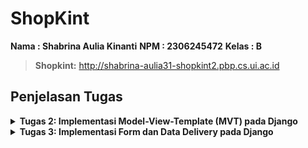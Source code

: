 # ShopKint

**Nama : Shabrina Aulia Kinanti**
**NPM : 2306245472**
**Kelas : B**
> **Shopkint:** http://shabrina-aulia31-shopkint2.pbp.cs.ui.ac.id

## **Penjelasan Tugas**
<details>
<summary> <b> Tugas 2: Implementasi Model-View-Template (MVT) pada Django </b> </summary>

## **Checklist Tugas**
* ### Membuat proyek django baru
1. Membuat direktori baru yang bernama shopkint lalu jalankan virtual environment yang ditandai dengan (env)
2. Pada direktori shopkint buat file baru bertama `requirments.txt` dan tambahkan dependencies (komponen atau modul agar perangkat lunaknya berfungsi, termasuk library, framework dan package) yang berisi 

```
django
gunicorn
whitenoise
psycopg2-binary
requests
urllib3
```
3. Intalasi terhadap dependencies dengan `pip install -r requirements.txt`
4. Buat proyek baru dengan tulisan `django-admin startproject shopkint .` di terminal direktori yang tadi
5. Django berhasil dibuat

* ### Membuat aplikasi dengan nama main pada proyek shopkint
1. Membuat repositori baru di github
2. Membuat branch utama baru dengan tulisan `git branch -M main` di terminal direktori
3. Tulis `git remote add origin https://github.com/shabrinaulia/shopkint.git` di terminal untuk menghubungkan repositori lokal dengan repositori di GitHub
4. Lakukan `git push -u origin main.` untuk menyimpan ke github
5. Jalankan perintah python manage.py startapp main di terminal. Folder main akan terbuat sebagai branch dari folder utama
6. Tambahkan main di variabel `INSTALLED_APPS` pada file `setting.py` di direkotori utama

* ### Melakukan routing pada proyek agar dapat menjalankan aplikasi main
1. Membuat file `urls.py` di folder main, lalu isi dengan 
```
from django.urls import path
from main.views import show_main

app_name = `main`

urlpatterns = [
    path(`, show_main, name=`show_main`),
]
```
2. Buka file urls.py pada folder shopkint lalu impor fungsi include dari django.urls
```
from django.contrib import admin
from django.urls import path, include

urlpatterns = [
    path(`, include(`main.urls`)),
]
```

* ### Membuat model pada aplikasi main
1. Pada `models.py` di main saya mengubah attribute dan datatypenya serta limitasi penulisan data typenya sesuai dengan ketentuan tugas
``` 
from django.db import models

class MoodEntry(models.Model):
    name = models.CharField(max_length=255)
    price = models.IntegerField()
    description = models.TextField()
    rating = models.IntegerField()
```
2. Jalankan `python manage.py makemigrations` untuk memberikan migrasi pada model data lalu lakukan `python manage.py migrate` untuk mengaplikasikan perubahan model ke basis data

* ### Membuat sebuah fungsi pada views.py 
1. Tambahkan import render pada file `views.py` di folder main
2. Menambahkan fungsi show_main dibawah impor untuk mengatur permintaan HTTP dan mengembalikan tampilan yang sesuai
3. Isi fungsinya dengan `context` yaitu dictionary yg berisi data
```
from django.shortcuts import render

# Create your views here.
def show_main(request):
    context = {
        `name` : `Liptint`,
        `price`: `600.000`,
        `description`: `NEW Liptint with high formula`,
        `rating` : `4.5/5.0`
    }

    return render(request, "main.html", context)
```
4. Return dengan format `return render(request, "main.html", context)`

* ### Membuat sebuah routing pada urls.py aplikasi main untuk memetakan fungsi yang telah dibuat pada views.py
1. Tulis code di file `urls.py` di folder main
```app_name = 'main'

urlpatterns = [
    path('', show_main, name='show_main'),
]
```
2. Buka file `urls.py` di folder shopkint tambahkan `from django.urls import path, include`
3. Pada variabel urlpatterns isi dengan  `path('', include('main.urls')),`

* ### Melakukan deployment ke PWS terhadap aplikasi yang sudah dibuat sehingga nantinya dapat diakses oleh teman-temanmu melalui Internet.
1. Buat project baru di PWS
2. Pada settings.py di folder shopkint pada variabel `ALLOWED_HOSTS` tambahkan `shabrina-aulia31-shopkint2.pbp.cs.ui.ac.id` 
3. Lakukan `git add, commit, push` ke github
4. Jalankan `git branch -M main`
5. Lalu jalankan `git push pws main:master`
6. Tunggu build lalu selesai

* ### Membuat sebuah README.md yang berisi tautan menuju aplikasi PWS yang sudah di-deploy, serta jawaban dari beberapa pertanyaan berikut.
1. Buat file `README.md` 
2. Masukin link PWS
3. Jawab pertanyaannya

## **Bagan Request Client ke Web Aplikasi Django dan Responnya** 
![Bagan](images/bagan.jpeg)
Ketika Client (Browser/User) mengirimkan permintaan HTTP ke server, server tersebut memprosesnya dengan melakukan pemetaan URL melalui file urls.py. Setelah URL yang diminta ditemukan dan dipetakan, fungsi yang relevan dalam views.py dipanggil sesuai dengan permintaan URL tersebut. Fungsi tersebut kemudian mengembalikan respons HTTP dalam bentuk halaman HTML. Lalu, views.py akan mengambil data yang diperlukan dari models.py, lalu menyajikannya menggunakan template.


## **Fungsi Git dalam Pengembangan Perangkat Lunak**
Git adalah sistem kontrol versi yang digunakan untuk melacak perubahan dalam kode selama pengembangan perangkat lunak. Fungsinya yaitu 
menyimpan versi kode sebelumnya sehingga bisa kembali ke versi sebelumnya jika diperlukan, memungkinkan pengembang bekerja bersama pada
proyek yang sama tanpa konflik melalui fitur branching dan merging, memberikan penyimpanan aman bagi kode di repository, biasanya secara
remote.

## **Alasan Django Dijadikan Permulaan Pembelajaran Pengembangan Perangkat Lunak**
1. banyak fitur bawaan sehingga pengguna tidak perlu mencari atau mengkonfigurasi banyak library eksternal buat mendapatkan fitur" umum.
2. Memudahkan pengelolaan database tanpa perlu menulis SQL secara manual.
3. Memiliki komunitas yang besar dan aktif sehingga mudah untuk mencari bantuan untuk masalah para pengguna.

## **Mengapa Model pada Django Disebut sebagai ORM?**
Model pada Django disebut ORM karena memungkinkan pengembang 
berinteraksi dengan database menggunakan objek Python, bukan 
query SQL langsung. Setiap model merepresentasikan tabel dalam 
database, dan ORM dapat melakukan operasi database seperti query, 
insert, update, dan delete dengan metode python.
</details>

<details>
<summary> <b> Tugas 3: Implementasi Form dan Data Delivery pada Django </b> </summary>

## **Checklist Tugas**
## **Mengapa kita memerlukan data delivery dalam pengimplementasian sebuah platform?**
Data delivery merupakan proses pengiriman data antar berbagai 
komponen sistem, baik antar server, antar aplikasi, maupun antara 
klien dan server. Data delivery menjadi esensial karena tanpa 
proses ini, komunikasi antara komponen-komponen dalam arsitektur 
sistem tidak dapat berlangsung dengan baik. Alasan kita 
memerlukan data delivery adalah:
1. Interoperabilitas: Berbagai layanan dan aplikasi perlu saling 
berbagi data untuk berfungsi dengan baik. Misalnya, API yang 
menghubungkan frontend dengan backend atau aplikasi yang 
berkomunikasi dengan layanan eksternal.
2. Akses Data: Data yang dihasilkan atau diminta oleh pengguna 
perlu dikirimkan dari server ke client atau sebaliknya untuk 
menyediakan informasi yang dibutuhkan, seperti hasil pencarian, 
produk yang ditampilkan, dll.
3. Scalability: Dalam arsitektur microservices, data delivery 
memungkinkan berbagai komponen bekerja secara terpisah dan 
i-host pada server yang berbeda, yang meningkatkan skalabilitas 
aplikasi.
4. Sinkronisasi Data: Data delivery memungkinkan sinkronisasi 
antara database, aplikasi, atau pengguna untuk memastikan data 
yang dilihat atau diubah konsisten di seluruh platform.

## **Manakah yang lebih baik antara XML dan JSON? Mengapa JSON lebih populer dibandingkan XML?**
JSON umumnya dianggap lebih baik dalam konteks pertukaran data ringan, aplikasi web modern, dan API, terutama karena kesederhanaan, kecepatan, dan efisiensinya. XML tetap relevan untuk skenario yang memerlukan struktur data yang lebih kompleks dan validasi data yang ketat. Namun, untuk sebagian besar aplikasi berbasis web dan komunikasi data antara klien dan server, JSON lebih populer dan sering menjadi pilihan utama karena kemudahannya dalam penggunaan dan performa yang lebih cepat.

## **Jelaskan fungsi dari method is_valid() pada form Django dan mengapa kita membutuhkan method tersebut?**
Method `is_valid()` dalam Django digunakan untuk memeriksa apakah data yang dimasukkan ke dalam form sudah valid sesuai dengan aturan yang telah ditetapkan dalam form tersebut. Method ini penting karena memastikan bahwa data yang diterima sesuai dengan tipe dan format yang diharapkan, serta menangani kesalahan input pengguna dengan menyimpan data yang valid di `cleaned_data` dan memberikan pesan kesalahan pada atribut errors jika ada input yang tidak sesuai. Penggunaan `is_valid()` sangat krusial untuk mencegah bug dan error dalam aplikasi, menjaga keamanan dari serangan seperti injection atau XSS, serta memberikan pengalaman pengguna yang lebih baik dengan memberikan umpan balik atas kesalahan input. Validasi ini juga membantu memastikan bahwa hanya data yang valid dan aman yang diproses lebih lanjut oleh aplikasi.

## **Mengapa kita membutuhkan csrf_token saat membuat form di Django? Apa yang dapat terjadi jika kita tidak menambahkan csrf_token pada form Django? Bagaimana hal tersebut dapat dimanfaatkan oleh penyerang?**
`{% csrf_token %}` adalah token yang berfungsi sebagai security. Token ini di-generate secara otomatis oleh Django untuk mencegah serangan berbahaya. Kita membutuhkan `csrf_token` saat membuat form di Django untuk melindungi aplikasi dari serangan Cross-Site Request Forgery (CSRF), di mana penyerang mencoba melakukan tindakan berbahaya atas nama pengguna tanpa sepengetahuan mereka.Jika kita tidak menambahkan `csrf_token`, aplikasi akan rentan terhadap serangan CSRF, memungkinkan penyerang mengirimkan permintaan atas nama pengguna yang telah login, seperti mengubah data atau melakukan transaksi berbahaya, tanpa terdeteksi sebagai tindakan ilegal oleh server. Token ini penting untuk menjaga keamanan dan integritas aplikasi Django.

## **Jelaskan bagaimana cara kamu mengimplementasikan checklist di atas secara step-by-step (bukan hanya sekadar mengikuti tutorial).**
* ### Pembuatan Form dan Validasi dengan is_valid()
1. Buat file baru `forms.py` lalu tambahkan code untuk membuat struktur form product
```
from django.forms import ModelForm
from main.models import ProductEntry

class ProductEntryForm(ModelForm):
    class Meta:
        model = ProductEntry
        fields = ["product_name", "price", "description", "rating"]
```
2. Pada file `views.py` di folder main tambahkan 
```
from django.shortcuts import render, redirect
from main.forms import ProductEntryForm
from main.models import ProductEntry
```
lalu buat fungsi baru bernama `create_product_entry` yang menerima request, tambahkan code ini 
```
def create_product_entry(request):
    form = MoodEntryForm(request.POST or None)

    if form.is_valid() and request.method == "POST":
        form.save()
        return redirect('main:show_main')

    context = {'form': form}
    return render(request, "create_product_entry.html", context)
```
3. Sesuaikan fungsi `show_main` di `views.py` menjadi
```
def show_main(request):
    mood_entries = MoodEntry.objects.all()
    context = {
        'name': 'Shabrina Aulia Kinanti',
        'npm' : '2306245472',
        'class': 'PBP B',
        'mood_entries': mood_entries
    }

    return render(request, "main.html", context)
```
4. Pada file `urls.py` saya menambahkan `from main.views import show_main, create_product_entry` lalu menambahkan path url di file `urls.py` bagian urlpatterns `path('create-product-entry', create_product_entry, name='create_product_entry'),`
5. Buat file HTML di bagian folder templates dengan nama `create_product_entry.html` berisi
```
{% extends 'base.html' %} 
{% block content %}
<h1>Add New Product Entry</h1>

<form method="POST">
  {% csrf_token %}
  <table>
    {{ form.as_table }}
    <tr>
      <td></td>
      <td>
        <input type="submit" value="Add New Product" />
      </td>
    </tr>
  </table>
</form>

{% endblock %}
```
6. Tambahkan code dibawah ini pada `main.html`serta tombol "Add New Product Entry" yang akan balik ke halaman form
```
{% if not product_entries %}
<p>Belum ada data mengenai produk yang dijual.</p>
{% else %}
<table>
  <tr>
    <th>Product Name</th>
    <th>Price</th>
    <th>Description</th>
    <th>Rating</th>
  </tr>

  {% comment %} Berikut cara memperlihatkan data produk di bawah baris ini 
  {% endcomment %} 
  {% for product_entry in product_entries %}
  <tr>
    <td>{{product_entry.product_name}}</td>
    <td>{{product_entry.price}}</td>
    <td>{{product_entry.description}}</td>
    <td>{{product_entry.rating}}</td>
  </tr>
  {% endfor %}
</table>
{% endif %}

<br />

<a href="{% url 'main:create_product_entry' %}">
  <button>Add New Product</button>
</a>
{% endblock content %}
```

* ### Menambahkan 4 fungsi views baru untuk melihat objek yang sudah ditambahkan dalam format XML, JSON, XML by ID, dan JSON by ID.
Menagembalikan Data dalam Bentuk XML dan JSOON
1. Buka file `views.py` lalu tambahkan
```
from django.http import HttpResponse
from django.core import serializers
```
2. Menambahkan fungsi `show_xml` yang akan mengembalikan `HttpResponse` berisi data yang sudah menjadi XML
```
def show_xml(request):
    data = ProductEntry.objects.all()
    return HttpResponse(serializers.serialize("xml", data), content_type="application/xml")
```
Lalu tambahkan fungsi `show_json` yang akan mengembalikan
`HttpResponse` berisi data yang sudah menjadi JSON
```
def show_json(request):
    data = ProductEntry.objects.all()
    return HttpResponse(serializers.serialize("json", data), content_type="application/json")
```

Mengembalikan Data dalam Bentuk XML dan JSON Berdasarkan ID
1. Pada file `views.py` tambahkan fungsi `show_xml_by_id`yang akan mengembalikan `HttpResponse` berisi data yang sudah menjadi XML berdasarkan ID
```
def show_xml_by_id(request, id):
    data = ProductEntry.objects.filter(pk=id)
    return HttpResponse(serializers.serialize("xml", data), content_type="application/xml")
```
Lalu tambahkan fungsi `show_json_by_id`yang akan mengembalikan `HttpResponse` berisi data yang sudah menjadi JSON berdasarkan ID
```
def show_json_by_id(request, id):
    data = ProductEntry.objects.filter(pk=id)
    return HttpResponse(serializers.serialize("json", data), content_type="application/json")
```
* ### Membuat Routing URL pada Masing-Masing Views yang Telah Ditambahkan
1. Membuat routing URL setiap path di dalam `urlpatterns` menghubungkan URL yang spesifik dengan fungsi view tertentu sehingga bisa ditampilkan dalam format yang diminta (XML atau JSON) di `urls.py` yang berisi :
```
from django.urls import path
from main.views import show_main, create_product_entry, show_xml, show_json, show_xml_by_id, show_json_by_id

app_name = 'main'

urlpatterns = [
    path('', show_main, name='show_main'),
    path('create-product-entry', create_product_entry, name='create_product_entry'),
    path('xml/', show_xml, name='show_xml'),
    path('json/', show_json, name='show_json'),
    path('xml/<str:id>/', show_xml_by_id, name='show_xml_by_id'),
    path('json/<str:id>/', show_json_by_id, name='show_json_by_id'),
]
```
2. Jalanakan proyek dengan `python manage.py runserver` lalu buka `http://localhost:8000/xml/[id]/` atau json untuk melihat proyek yang sudah dibuat

## **Screenshot Hasil Akses URL pada Postman** 
1. XML
![xml](images/xml.png)
2. JSON
![json](images/json.png)
3. XML by ID
![xml](images/xml[id].png)
4. JSON by ID
![json](images/json[id].png)

</details>